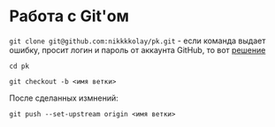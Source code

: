 # Работа с Git'ом

`git clone git@github.com:nikkkkolay/pk.git` - если команда выдает ошибку, просит логин и пароль от аккаунта GitHub, то вот [решение](https://www.youtube.com/watch?v=8X4u9sca3Io)

`cd pk`

`git checkout -b <имя ветки>`

После сделанных измнений: 

`git push --set-upstream origin <имя ветки>`
